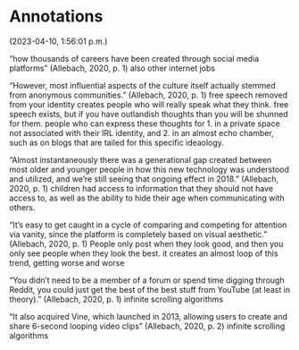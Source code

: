 # Annotations  
(2023-04-10, 1:56:01 p.m.)

“how thousands of careers have been created through social media platforms” (Allebach, 2020, p. 1) also other internet jobs

“However, most influential aspects of the culture itself actually stemmed from anonymous communities.” (Allebach, 2020, p. 1) free speech removed from your identity creates people who will really speak what they think. free speech exists, but if you have outlandish thoughts than you will be shunned for them. people who can express these thoughts for 1. in a private space not associated with their IRL identity, and 2. in an almost echo chamber, such as on blogs that are tailed for this specific ideaology.

“Almost instantaneously there was a generational gap created between most older and younger people in how this new technology was understood and utilized, and we’re still seeing that ongoing effect in 2018.” (Allebach, 2020, p. 1) children had access to information that they should not have access to, as well as the ability to hide their age when communicating with others.

“It’s easy to get caught in a cycle of comparing and competing for attention via vanity, since the platform is completely based on visual aesthetic.” (Allebach, 2020, p. 1) People only post when they look good, and then you only see people when they look the best. it creates an almost loop of this trend, getting worse and worse

“You didn’t need to be a member of a forum or spend time digging through Reddit, you could just get the best of the best stuff from YouTube (at least in theory).” (Allebach, 2020, p. 1) infinite scrolling algorithms

“It also acquired Vine, which launched in 2013, allowing users to create and share 6-second looping video clips” (Allebach, 2020, p. 2) infinite scrolling algorithms